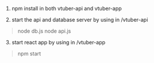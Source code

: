 1. npm install in both vtuber-api and vtuber-app

2. start the api and database server by using in /vtuber-api
  >node db.js
  >node api.js

3. start react app by using in /vtuber-app
  >npm start